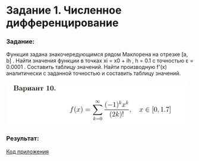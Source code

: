 # Задание 1. Численное дифференцирование

### Задание:

Функция задана знакочередующимся рядом Маклорена на отрезке [a, b] .
Найти значения функции в точках xi = x0 + ih , h = 0.1 с точностью ε = 0.0001 . Составить таблицу значений.
Найти производную f'(x) аналитически с заданной точностью и составить таблицу значений.

![](work.PNG)

### Результат:

[Код приложения](main.cpp)